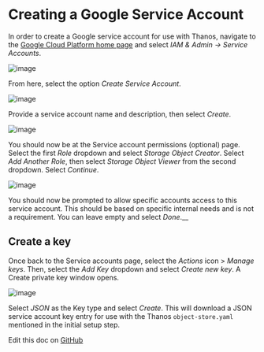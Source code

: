 Creating a Google Service Account
=================================

In order to create a Google service account for use with Thanos, navigate to the [Google Cloud Platform home page](https://console.cloud.google.com/getting-started) and select *IAM & Admin -> Service Accounts*.

![image](https://user-images.githubusercontent.com/334480/66667677-95094780-ec21-11e9-860f-fe3edcbb0d4c.png)

From here, select the option *Create Service Account*.

![image](https://user-images.githubusercontent.com/334480/66667734-b4a07000-ec21-11e9-9683-de7600806910.png)

Provide a service account name and description, then select _Create_.

![image](https://user-images.githubusercontent.com/334480/66667856-faf5cf00-ec21-11e9-817d-65c2dad92af4.png)

You should now be at the Service account permissions (optional) page. Select the first _Role_ dropdown and select *Storage Object Creator*. Select _Add Another Role_, then select _Storage Object Viewer_ from the second dropdown. Select _Continue_.

![image](https://user-images.githubusercontent.com/334480/66667955-2ed0f480-ec22-11e9-90cb-b160b8170aa4.png)

You should now be prompted to allow specific accounts access to this service account. This should be based on specific internal needs and is not a requirement. You can leave empty and select _Done_.__

## Create a key
Once back to the Service accounts page, select the _Actions_ icon > _Manage keys_. Then, select the _Add Key_ dropdown and select _Create new key_. A Create private key window opens.

![image](https://user-images.githubusercontent.com/334480/66668267-d3ebcd00-ec22-11e9-9e8c-4f178b8dd265.png)

Select _JSON_ as the Key type and select _Create_. This will download a JSON service account key entry for use with the Thanos `object-store.yaml` mentioned in the initial setup step.


Edit this doc on [GitHub](https://github.com/kubecost/docs/blob/main/google-service-account-thanos.md)

<!--- {"article":"4407601817495","section":"4402815680407","permissiongroup":"1500001277122"} --->

